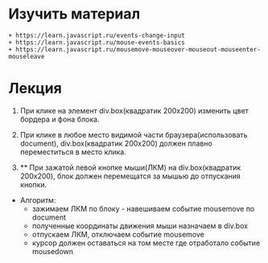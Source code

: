 ﻿# Изучить материал
    + https://learn.javascript.ru/events-change-input
    + https://learn.javascript.ru/mouse-events-basics
    + https://learn.javascript.ru/mousemove-mouseover-mouseout-mouseenter-mouseleave
# Лекция

1) При клике на элемент div.box(квадратик 200х200) изменить цвет бордера и фона блока.

2) При клике в любое место видимой части браузера(использовать document), div.box(квадратик 200х200) должен плавно переместиться в место клика.

3) ** При зажатой левой кнопке мыши(ЛКМ) на div.box(квадратик 200х200), блок должен перемещатся за мышью до отпускания кнопки.

 * Алгоритм:
   - зажимаем ЛКМ по блоку - навешиваем событие mousemove по document 
   - полученные координаты движения мыши назначаем в div.box
   - отпускаем ЛКМ, отключаем событие mousemove
   - курсор должен оставаться на том месте где отработало событие mousedown

